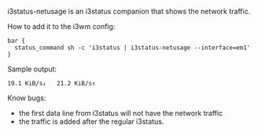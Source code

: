 i3status-netusage is an i3status companion that shows the network traffic.

How to add it to the i3wm config:

    bar {
      status_command sh -c 'i3status | i3status-netusage --interface=em1'
    }

Sample output:

    19.1 KiB/s↓   21.2 KiB/s↑

Know bugs:

  - the first data line from i3status will not have the network traffic
  - the traffic is added after the regular i3status.
